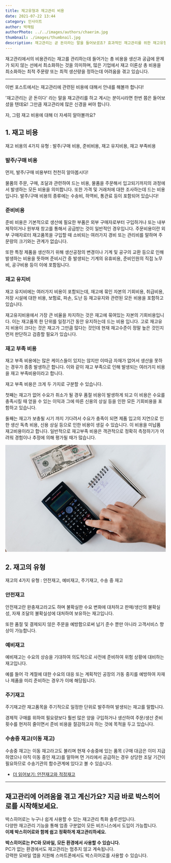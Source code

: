 ```yaml
---
title: 재고유형과 재고관리 비용
date: 2021-07-22 13:44
category: 인사이트
author: 박채림
authorPhoto: ../../images/authors/chaerim.jpg
thumbnail: ./images/thumbnail.jpg
description: 재고관리는 곧 돈이라는 말을 들어보셨죠? 효과적인 재고관리를 위한 재고유형과 관리비용을 알아봐요.
---
```


<gray-text>재고관리에서의 비용관리는 재고를 관리하는데 들어가는 총 비용을 생산과 공급에 문제가 되지 않는 선에서 최소화하는 것을 의미하며, 많은 기업에서 재고 이론상 총 비용을 최소화하는 최적 주문량 또는 최적 생산량을 정하는데 어려움을 겪고 있습니다.</gray-text>

---

이번 포스트에서는 재고관리에 관련된 비용에 대해서 안내를 해볼까 합니다!

'재고관리는 곧 돈이다' 라는 말을 재고관리를 하고 계시는 분이시라면 한번 쯤은 들어보셨을 텐데요! 그만큼 재고관리에 많은 신경을 써야 합니다.

자, 그럼 재고 비용에 대해 더 자세히 알아볼까요?

## 1. 재고 비용

재고 비용의 4가지 유형 : 발주/구매 비용, 준비비용, 재고 유지비용, 재고 부족비용

### 발주/구매 비용

먼저, 발주/구매 비용부터 천천히 알아봅시다!

물품의 주문, 구매, 조달과 관련하여 드는 비용, 물품을 주문해서 입고되기까지의 과정에서 발생하는 모든 비용을 의미합니다. 또한 가격 및 거래처에 대한 조사하는데 드는 비용입니다. 발주/구매 비용의 종류에는 수송비, 하역비, 통관료 등이 포함되어 있습니다!

### 준비비용

준비 비용은 기본적으로 생산에 필요한 부품은 외부 구매자로부터 구입하거나 또는 내부 제작이거나 원부재 창고를 통해서 공급받는 것이 일반적인 경우입니다. 주문비용이란 외부 구매자로터 재고품목을 구입할 때 소비되는 여러가지 경비 또는 관리비를 말하며 주문량의 크기와는 관계가 없습니다.

또한 특정 제품을 생산하기 위해 생산공정의 변경이나 기계 및 공구의 교환 등으로 인해 발생하는 비용을 뜻하며 준비시간 중 발생되는 기계의 유휴비용, 준비인원의 직접 노무비, 공구비용 등이 이에 포함됩니다.

### 재고 유지비

재고 유지비에는 여러가지 비용이 포함되는데, 재고에 묶인 자본의 기회비용, 취급비용, 저장 시설에 대한 비용, 보험료, 파손, 도난 등 재고유지와 관련된 모든 비용을 포함하고 있습니다.

재고유지비용에서 가장 큰 비율을 차지하는 것은 재고에 묶여있는 자본의 기회비용입니다. 이는 재고품목 한 단위를 일정기간 동안 유지하는데 드는 비용 입니다. 고로 재고유지 비용이 크다는 것은 재고가 그만큼 많다는 것인데 현재 재고수준이 정말 높은 것인지 먼저 판단하고 검증할 필요가 있습니다.

### 재고 부족 비용

재고 부족 비용에는 많은 케이스들이 있지는 않지만 이따금 자재가 없어서 생산을 못하는 경우가 종종 발생하곤 합니다. 이와 같이 재고 부족으로 인해 발생되는 여러가지 비용을 재고 부족비용이라고 합니다.

재고 부족 비용은 크게 두 가지로 구분할 수 있습니다.

첫째는 재고가 없어 수요가 취소가 될 경우 품절 비용이 발생하게 되고 이 비용은 수요를 충족시킬 때 얻을 수 있는 이익과 그에 따른 신용의 상실 등을 인한 모든 기회비용을 포함하고 있습니다.

둘째는 재고가 보충될 시기 까지 기다려서 수요가 충족이 되면 제품 입고의 지연으로 인한 생산 독촉 비용, 신용 상실 등으로 인한 비용이 생길 수 있습니다. 이 비용을 미납품 재고비용이라고 합니다. 일반적으로 재고부족 비용은 객관적으로 정확히 측정하기가 어려워 경험이나 추정에 의해 평가될 때가 많습니다.

![재고 비용 관리는 철저히](./images/1.jpg)

## 2. 재고의 유형

재고의 4가지 유형 : 안전재고, 예비재고, 주기재고, 수송 중 재고

### 안전재고

안전재고란 완충재고라고도 하며 불확실한 수요 변화에 대처하고 판매/생산의 불확실성, 자재 조달의 불확실성에 대처하여 보유하는 재고입니다.

또한 품절 및 결제되지 않은 주문을 예방함으로써 납기 준수 뿐만 아니라 고객서비스 향상이 가능합니다.

### 예비재고

예비재고는 수요의 상승을 기대하여 의도적으로 사전에 준비하여 위험 상황에 대비하는 재고입니다.

예를 들어 각 계절에 대한 수요의 대응 또는 계획적인 공장의 가동 중지를 예방하여 자재나 제품을 미리 준비하는 경우가 이에 해당됩니다.

### 주기재고

주기재고란 재고품목을 주기적으로 일정한 단위로 발주하여 발생되는 재고를 말합니다.

경제적 구매를 위하여 필요량보다 훨씬 많은 양을 구입하거나 생산하여 주문/생산 준비 횟수를 현저히 줄이면서 준비 비용을 절감하고자 하는 것에 목적을 두고 있습니다.

### 수송중 재고(이동 재고)

수송중 재고는 이동 재고라고도 불리며 현재 수송중에 있는 품목 (구매 대금은 이미 지급하였으나 아직 이동 중인 재고)를 말하며 먼 거리에서 공급하는 경우 상당한 조달 기간이 필요하므로 수송기관의 함수관계에 있다고 볼 수 있습니다.

- [더 읽어보기: 안전재고와 적정재고](https://www.notion.so/681ebff7c45b49af9afc25a425593b6a)

---

## 재고관리에 어려움을 겪고 계신가요? 지금 바로 박스히어로를 시작해보세요.

박스히어로는 누구나 쉽게 사용할 수 있는 재고관리 특화 솔루션입니다.<br/>
다양한 재고관리 기능을 통해 업종 구분없이 모든 비즈니스에서 도입이 가능합니다.<br/>
**이제 박스히어로와 함께 쉽고 정확하게 재고관리하세요.**

<tip-box>

**박스히어로는 PC와 모바일, 모든 환경에서 사용할 수 있습니다.**<br/>
PC가 없는 환경에서도 재고관리는 멈추지 않고 계속됩니다.<br/>
강력한 모바일 앱을 지원해 스마트폰에서도 박스히어로를 사용할 수 있습니다.

</tip-box>
